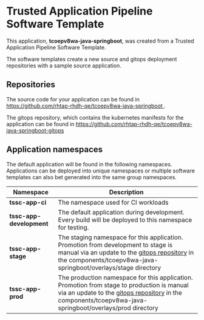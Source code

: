 # Trusted Application Pipeline Software Template

This application, **tcoepv8wa-java-springboot**, was created from a Trusted Application Pipeline Software Template.

The software templates create a new source and gitops deployment repositories with a sample source application. 

## Repositories

The source code for your application can be found in [https://github.com/rhtap-rhdh-qe/tcoepv8wa-java-springboot ](https://github.com/rhtap-rhdh-qe/tcoepv8wa-java-springboot ).
 
The gitops repository, which contains the kubernetes manifests for the application can be found in 
[https://github.com/rhtap-rhdh-qe/tcoepv8wa-java-springboot-gitops ](https://github.com/rhtap-rhdh-qe/tcoepv8wa-java-springboot-gitops ) 

## Application namespaces 

The default application will be found in the following namespaces. Applications can be deployed into unique namespaces or multiple software templates can also bet generated into the same group namespaces.  

|  Namespace   |  Description   |  
| -------- | -------- |
| **tssc-app-ci** | The namespace used for CI workloads |
| **tssc-app-development** | The default application during development. Every build will be deployed to this namespace for testing. |
| **tssc-app-stage** | The staging namespace for this application. Promotion from development to stage is manual via an update to the [gitops repository](https://github.com/rhtap-rhdh-qe/tcoepv8wa-java-springboot-gitops ) in the components/tcoepv8wa-java-springboot/overlays/stage directory |
| **tssc-app-prod** | The production namespace for this application. Promotion from stage to production is manual via an update to the [gitops repository](https://github.com/rhtap-rhdh-qe/tcoepv8wa-java-springboot-gitops ) in the components/tcoepv8wa-java-springboot/overlays/prod directory |